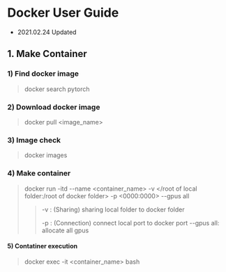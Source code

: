 # Docker User Guide
- 2021.02.24 Updated
[](url)

## 1. Make Container
### 1) Find docker image
   > docker search pytorch
### 2) Download docker image
   > docker pull <image_name>
### 3) Image check
   > docker images
### 4) Make container 
   > docker run -itd --name <container_name> -v </root of local folder:/root of docker folder> -p <0000:0000> --gpus all
   > > -v : (Sharing) sharing local folder to docker folder
   > > 
   > > -p : (Connection) connect local port to docker port
   > > --gpus all: allocate all gpus 
#### 5) Contatiner execution
   > docker exec -it <container_name> bash
